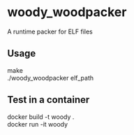 # woody_woodpacker
A runtime packer for ELF files

## Usage
make <br />
./woody_woodpacker elf_path

## Test in a container
docker build -t woody . <br/>
docker run -it woody
